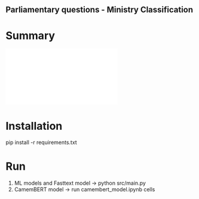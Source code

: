 ## Parliamentary questions - Ministry Classification

# Summary 


<embed src="Parliamentary questions ministries.pdf" type="application/pdf">

<object data="Parliamentary questions ministries.pdf" type="application/pdf" width="100%">
</object>

# Installation

pip install -r requirements.txt

# Run 

1.  ML models and Fasttext model -> python src/main.py
2.  CamemBERT model -> run camembert_model.ipynb cells
